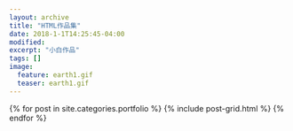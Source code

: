 ```yaml
---
layout: archive
title: "HTML作品集"
date: 2018-1-1T14:25:45-04:00
modified:
excerpt: "小白作品"
tags: []
image: 
  feature: earth1.gif
  teaser: earth1.gif
---
```



<div class="tiles">
{% for post in site.categories.portfolio %}
  {% include post-grid.html %}
{% endfor %}
</div><!-- /.tiles 把所有categories 有 portfolio 的列出来-->